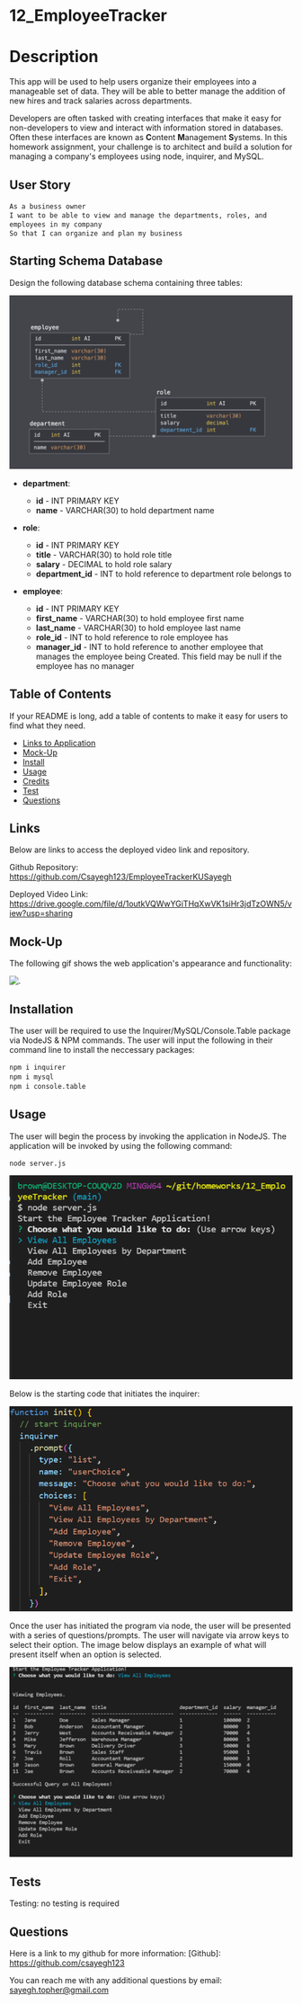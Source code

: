 # 12_EmployeeTracker

# Description
This app will be used to help users organize their employees into a manageable set of data.  They will be able to better manage the addition of new hires and track salaries across departments.

Developers are often tasked with creating interfaces that make it easy for non-developers to view and interact with information stored in databases. Often these interfaces are known as **C**ontent **M**anagement **S**ystems. In this homework assignment, your challenge is to architect and build a solution for managing a company's employees using node, inquirer, and MySQL.

## User Story

```
As a business owner
I want to be able to view and manage the departments, roles, and employees in my company
So that I can organize and plan my business
```

## Starting Schema Database

Design the following database schema containing three tables:

![Database Schema](images/schema.png)

- **department**:

  - **id** - INT PRIMARY KEY
  - **name** - VARCHAR(30) to hold department name

- **role**:

  - **id** - INT PRIMARY KEY
  - **title** - VARCHAR(30) to hold role title
  - **salary** - DECIMAL to hold role salary
  - **department_id** - INT to hold reference to department role belongs to

- **employee**:

  - **id** - INT PRIMARY KEY
  - **first_name** - VARCHAR(30) to hold employee first name
  - **last_name** - VARCHAR(30) to hold employee last name
  - **role_id** - INT to hold reference to role employee has
  - **manager_id** - INT to hold reference to another employee that manages the employee being Created. This field may be null if the employee has no manager

## Table of Contents

If your README is long, add a table of contents to make it easy for users to find what they need.

- [Links to Application](#Links)
- [Mock-Up](#Mock-Up)
- [Install](#installation)
- [Usage](#usage)
- [Credits](#credits)
- [Test](#test)
- [Questions](#questions)

## Links

Below are links to access the deployed video link and repository.

Github Repository: https://github.com/Csayegh123/EmployeeTrackerKUSayegh

Deployed Video Link: https://drive.google.com/file/d/1outkVQWwYGiTHqXwVK1siHr3jdTzOWN5/view?usp=sharing

## Mock-Up

The following gif shows the web application's appearance and functionality:

![.](./images/employeetracker.gif)

## Installation

The user will be required to use the Inquirer/MySQL/Console.Table package via NodeJS & NPM commands. The user will input the following in their command line to install the neccessary packages:

```bash
npm i inquirer
npm i mysql
npm i console.table
```

## Usage

The user will begin the process by invoking the application in NodeJS. The application will be invoked by using the following command:

```bash
node server.js
```

![alt text](images/capture1.png)

Below is the starting code that initiates the inquirer:

![alt text](images/init.png)

Once the user has initiated the program via node, the user will be presented with a series of questions/prompts. The user will navigate via arrow keys to select their option. The image below displays an example of what will present itself when an option is selected.

![alt text](images/capture2.png)

## Tests

Testing: no testing is required

## Questions

Here is a link to my github for more information: [Github]: https://github.com/csayegh123

You can reach me with any additional questions by email: sayegh.topher@gmail.com
